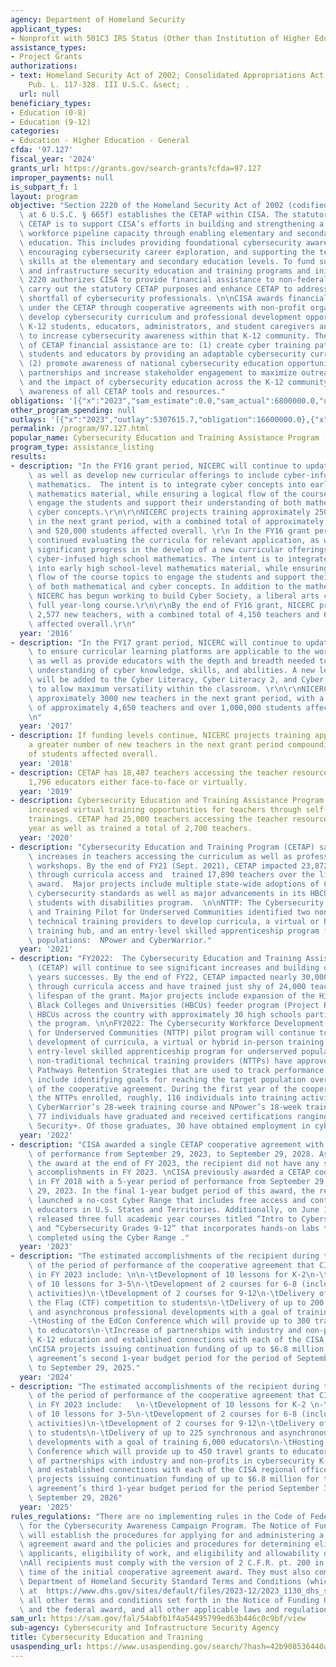 ```yaml
---
agency: Department of Homeland Security
applicant_types:
- Nonprofit with 501C3 IRS Status (Other than Institution of Higher Education)
assistance_types:
- Project Grants
authorizations:
- text: Homeland Security Act of 2002; Consolidated Appropriations Act, 2023, 107-296.
    Pub. L. 117-328. III U.S.C. &sect; .
  url: null
beneficiary_types:
- Education (0-8)
- Education (9-12)
categories:
- Education - Higher Education - General
cfda: '97.127'
fiscal_year: '2024'
grants_url: https://grants.gov/search-grants?cfda=97.127
improper_payments: null
is_subpart_f: 1
layout: program
objective: "Section 2220 of the Homeland Security Act of 2002 (codified as amended\
  \ at 6 U.S.C. § 665f) establishes the CETAP within CISA. The statutory purpose of\
  \ CETAP is to support CISA’s efforts in building and strengthening a national cybersecurity\
  \ workforce pipeline capacity through enabling elementary and secondary cybersecurity\
  \ education. This includes providing foundational cybersecurity awareness and literacy,\
  \ encouraging cybersecurity career exploration, and supporting the teaching of cybersecurity\
  \ skills at the elementary and secondary education levels. To fund such cybersecurity\
  \ and infrastructure security education and training programs and initiatives, Section\
  \ 2220 authorizes CISA to provide financial assistance to non-federal entities to\
  \ carry out the statutory CETAP purposes and enhance CETAP to address the national\
  \ shortfall of cybersecurity professionals. \n\nCISA awards financial assistance\
  \ under the CETAP through cooperative agreements with non-profit organizations to\
  \ develop cybersecurity curriculum and professional development opportunities for\
  \ K-12 students, educators, administrators, and student caregivers and conduct outreach\
  \ to increase cybersecurity awareness within that K-12 community. The objectives\
  \ of CETAP financial assistance are to: (1) create cyber training pathways for K-12\
  \ students and educators by providing an adaptable cybersecurity curricular model;\
  \ (2) promote awareness of national cybersecurity education opportunities; (3) develop\
  \ partnerships and increase stakeholder engagement to maximize outreach efforts\
  \ and the impact of cybersecurity education across the K-12 community; and (4) increase\
  \ awareness of all CETAP tools and resources."
obligations: '[{"x":"2023","sam_estimate":0.0,"sam_actual":6800000.0,"usa_spending_actual":9800000.0},{"x":"2024","sam_estimate":0.0,"sam_actual":6800000.0,"usa_spending_actual":6800000.0},{"x":"2025","sam_estimate":0.0,"sam_actual":6800000.0,"usa_spending_actual":0.0}]'
other_program_spending: null
outlays: '[{"x":"2023","outlay":5307615.7,"obligation":16600000.0},{"x":"2024","outlay":0.0,"obligation":0.0},{"x":"2025","outlay":0.0,"obligation":0.0}]'
permalink: /program/97.127.html
popular_name: Cybersecurity Education and Training Assistance Program (CETAP)
program_type: assistance_listing
results:
- description: "In the FY16 grant period, NICERC will continue to update the curricula,\
    \ as well as develop new curricular offerings to include cyber-infused high school\
    \ mathematics.  The intent is to integrate cyber concepts into early high school-level\
    \ mathematics material, while ensuring a logical flow of the course topics to\
    \ engage the students and support their understanding of both mathematical and\
    \ cyber concepts.\r\n\r\nNICERC projects training approximately 2500 new teachers\
    \ in the next grant period, with a combined total of approximately 4,150 teachers\
    \ and 520,000 students affected overall. \r\n In the FY16 grant period, NICERC\
    \ continued evaluating the curricula for relevant application, as well as made\
    \ significant progress in the develop of a new curricular offerings to include\
    \ cyber-infused high school mathematics. The intent is to integrate cyber concepts\
    \ into early high school-level mathematics material, while ensuring a logical\
    \ flow of the course topics to engage the students and support their understanding\
    \ of both mathematical and cyber concepts. In addition to the mathematics course,\
    \ NICERC has begun working to build Cyber Society, a liberal arts course, as a\
    \ full year-long course.\r\n\r\nBy the end of FY16 grant, NICERC projects training\
    \ 2,577 new teachers, with a combined total of 4,150 teachers and 676,842 students\
    \ affected overall.\r\n"
  year: '2016'
- description: "In the FY17 grant period, NICERC will continue to update the curricula\
    \ to ensure curricular learning platforms are applicable to the workforce demands,\
    \ as well as provide educators with the depth and breadth needed to ensure student\
    \ understanding of cyber knowledge, skills, and abilities. A new learning platform\
    \ will be added to the Cyber Literacy, Cyber Literacy 2, and Cyber Science courses\
    \ to allow maximum versatility within the classroom. \r\n\r\nNICERC projects training\
    \ approximately 3000 new teachers in the next grant period, with a combined total\
    \ of approximately 4,650 teachers and over 1,000,000 students affected overall.\r\
    \n"
  year: '2017'
- description: If funding levels continue, NICERC projects training approximately
    a greater number of new teachers in the next grant period compounding the number
    of students affected overall.
  year: '2018'
- description: CETAP has 18,487 teachers accessing the teacher resources and has trained
    1,796 educators either face-to-face or virtually.
  year: '2019'
- description: Cybersecurity Education and Training Assistance Program (CETAP) significantly
    increased virtual training opportunities for teachers through self-paced and facilitated
    trainings. CETAP had 25,000 teachers accessing the teacher resources during the
    year as well as trained a total of 2,700 teachers.
  year: '2020'
- description: "Cybersecurity Education and Training Program (CETAP) saw significant\
    \ increases in teachers accessing the curriculum as well as professional development\
    \ workshops. By the end of FY21 (Sept. 2021), CETAP impacted 23,872 educators\
    \ through curricula access and  trained 17,890 teachers over the lifespan of the\
    \ award.  Major projects include multiple state-wide adoptions of CYBER.ORG’s\
    \ cybersecurity standards as well as major advancements in its HBCU feeder and\
    \ students with disabilities program.  \n\nNTTP: The Cybersecurity Workforce Development\
    \ and Training Pilot for Underserved Communities identified two non-traditional\
    \ technical training providers to develop curricula, a virtual or hybrid in-person\
    \ training hub, and an entry-level skilled apprenticeship program for underserved\
    \ populations:  NPower and CyberWarrior."
  year: '2021'
- description: "FY2022:  The Cybersecurity Education and Training Assistance Program\
    \ (CETAP) will continue to see significant increases and building off of previous\
    \ years successes. By the end of FY22, CETAP impacted nearly 30,000 educators\
    \ through curricula access and have trained just shy of 24,000 teachers over the\
    \ lifespan of the grant. Major projects include expansion of the Historically\
    \ Black Colleges and Universities (HBCUs) feeder program (Project REACH) to 10\
    \ HBCUs across the country with approximately 30 high schools participating in\
    \ the program. \n\nFY2022: The Cybersecurity Workforce Development and Training\
    \ for Underserved Communities (NTTP) pilot program will continue to see significant\
    \ development of curricula, a virtual or hybrid in-person training hub, and an\
    \ entry-level skilled apprenticeship program for underserved populations. The\
    \ non-traditional technical training providers (NTTPs) have approved Cybersecurity\
    \ Pathways Retention Strategies that are used to track performance measures, to\
    \ include identifying goals for reaching the target population over the lifespan\
    \ of the cooperative agreement. During the first year of the cooperative agreement,\
    \ the NTTPs enrolled, roughly, 116 individuals into training activities. Through\
    \ CyberWarrior’s 28-week training course and NPower’s 18-week training course,\
    \ 77 individuals have graduated and received certifications ranging from A+ to\
    \ Security+. Of those graduates, 30 have obtained employment in cyber fields."
  year: '2022'
- description: "CISA awarded a single CETAP cooperative agreement with a 5-year period\
    \ of performance from September 29, 2023, to September 29, 2028. As CISA made\
    \ the award at the end of FY 2023, the recipient did not have any significant\
    \ accomplishments in FY 2023. \nCISA previously awarded a CETAP cooperative agreement\
    \ in FY 2018 with a 5-year period of performance from September 29, 2018, to September\
    \ 29, 2023. In the final 1-year budget period of this award, the recipient, CYBER.ORG\
    \ launched a no-cost Cyber Range that includes free access and content to all\
    \ educators in U.S. States and Territories. Additionally, on June 1, 2023, CYBER.ORG\
    \ released three full academic year courses titled “Intro to Cybersecurity,” “Networking,”\
    \ and “Cybersecurity Grades 9-12” that incorporates hands-on labs that could be\
    \ completed using the Cyber Range ."
  year: '2023'
- description: "The estimated accomplishments of the recipient during the first year\
    \ of the period of performance of the cooperative agreement that CISA awarded\
    \ in FY 2023 include: \n\n-\tDevelopment of 10 lessons for K-2\n-\tDevelopment\
    \ of 10 lessons for 3-5\n-\tDevelopment of 2 courses for 6-8 (including 12 range\
    \ activities)\n-\tDevelopment of 2 courses for 9-12\n-\tDelivery of a Capture\
    \ the Flag (CTF) competition to students\n-\tDelivery of up to 200 synchronous\
    \ and asynchronous professional developments with a goal of training 5,500 educators\n\
    -\tHosting of the EdCon Conference which will provide up to 300 travel grants\
    \ to educators\n-\tIncrease of partnerships with industry and non-profits in cybersecurity\
    \ K-12 education and established connections with each of the CISA regional offices\n\
    \nCISA projects issuing continuation funding of up to $6.8 million for the cooperative\
    \ agreement’s second 1-year budget period for the period of September 30, 2024,\
    \ to September 29, 2025."
  year: '2024'
- description: "The estimated accomplishments of the recipient during the second year\
    \ of the period of performance of the cooperative agreement that CISA awarded\
    \ in FY 2023 include:   \n-\tDevelopment of 10 lessons for K-2 \n-\tDevelopment\
    \ of 10 lessons for 3-5\n-\tDevelopment of 2 courses for 6-8 (including 12 range\
    \ activities)\n-\tDevelopment of 2 courses for 9-12\n-\tDelivery of a CTF competition\
    \ to students\n-\tDelivery of up to 225 synchronous and asynchronous professional\
    \ developments with a goal of training 6,000 educators\n-\tHosting of the EdCon\
    \ Conference which will provide up to 450 travel grants to educators\n-\tIncrease\
    \ of partnerships with industry and non-profits in cybersecurity K-12 education\
    \ and established connections with each of the CISA regional offices.\n-\tCISA\
    \ projects issuing continuation funding of up to $6.8 million for the cooperative\
    \ agreement’s third 1-year budget period for the period September 30, 2025, to\
    \ September 29, 2026"
  year: '2025'
rules_regulations: "There are no implementing rules in the Code of Federal Regulations\
  \ for the Cybersecurity Awareness Campaign Program. The Notice of Funding Opportunity\
  \ will establish the procedures for applying for and administering a cooperative\
  \ agreement award and the policies and procedures for determining eligibility of\
  \ applicants, eligibility of work, and eligibility and allowability of costs. \n\
  \nAll recipients must comply with the version of 2 C.F.R. pt. 200 in effect at the\
  \ time of the initial cooperative agreement award. They must also comply with the\
  \ Department of Homeland Security Standard Terms and Conditions (which can be found\
  \ at  https://www.dhs.gov/sites/default/files/2023-12/2023_1130_dhs_standard_terms_and_conditions_fy24.pdf),\
  \ all other terms and conditions set forth in the Notice of Funding Opportunity\
  \ and the federal award, and all other applicable laws and regulations."
sam_url: https://sam.gov/fal/54abfb1f4a54495799ed63b446c0c9bf/view
sub-agency: Cybersecurity and Infrastructure Security Agency
title: Cybersecurity Education and Training
usaspending_url: https://www.usaspending.gov/search/?hash=42b908536440acaf676649dd4f18a818
---
```

